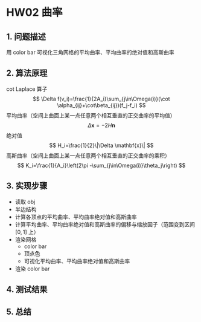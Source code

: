 # HW02 曲率

## 1. 问题描述

用 color bar 可视化三角网格的平均曲率、平均曲率的绝对值和高斯曲率

## 2. 算法原理

cot Laplace 算子
$$
\Delta f(v_i)=\frac{1}{2A_i}\sum_{j\in\Omega(i)}(\cot \alpha_{ij}+\cot\beta_{ij})(f_j-f_i)
$$
平均曲率（空间上曲面上某一点任意两个相互垂直的正交曲率的平均值）
$$
\Delta \mathbf{x}=-2H\mathbf{n}
$$
绝对值
$$
H_i=\frac{1}{2}\|\Delta \mathbf{x}\|
$$
高斯曲率（空间上曲面上某一点任意两个相互垂直的正交曲率的乘积）
$$
K_i=\frac{1}{A_i}\left(2\pi -\sum_{j\in\Omega(i)}\theta_j\right)
$$

## 3. 实现步骤

- 读取 obj
- 半边结构
- 计算各顶点的平均曲率、平均曲率绝对值和高斯曲率
- 计算平均曲率、平均曲率绝对值和高斯曲率的偏移与缩放因子（范围变到区间 $[0,1]$ 上）
- 渲染网格
  - color bar
  - 顶点色
  - 可视化平均曲率、平均曲率绝对值和高斯曲率
- 渲染 color bar

## 4. 测试结果



## 5. 总结

